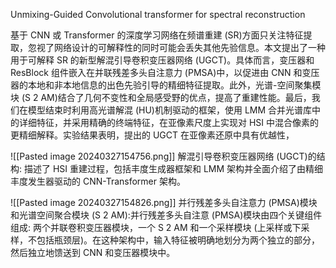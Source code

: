 Unmixing-Guided Convolutional transformer for spectral reconstruction

基于 CNN 或 Transformer 的深度学习网络在频谱重建 (SR)方面只关注特征提取，忽视了网络设计的可解释性的同时可能会丢失其他先验信息。本文提出了一种用于可解释 SR 的新型解混引导卷积变压器网络 (UGCT)。具体而言，变压器和 ResBlock 组件嵌入在并联残差多头自注意力 (PMSA)中，以促进由 CNN 和变压器的本地和非本地信息的出色先验引导的精细特征提取。此外，光谱-空间聚集模块 (S 2 AM)结合了几何不变性和全局感受野的优点，提高了重建性能。最后，我们在模型结束时利用高光谱解混 (HU)机制驱动的框架，使用 LMM 合并光谱库中的详细特征，并采用精确的终端特征，在亚像素尺度上实现对 HSI 中混合像素的更精细解释。实验结果表明，提出的 UGCT 在亚像素还原中具有优越性，

![[Pasted image 20240327154756.png]]
解混引导卷积变压器网络 (UGCT)的结构: 描述了 HSI 重建过程，包括丰度生成器框架和 LMM 架构并全面介绍了由精细丰度发生器驱动的 CNN-Transformer 架构。

![[Pasted image 20240327154826.png]]
并行残差多头自注意力 (PMSA)模块和光谱空间聚合模块 (S 2 AM):并行残差多头自注意 (PMSA)模块由四个关键组件组成: 两个并联卷积变压器模块，一个 S 2 AM 和一个采样模块 (上采样或下采样，不包括瓶颈层)。在这种架构中，输入特征被明确地划分为两个独立的部分，然后独立地馈送到 CNN 和变压器模块中。